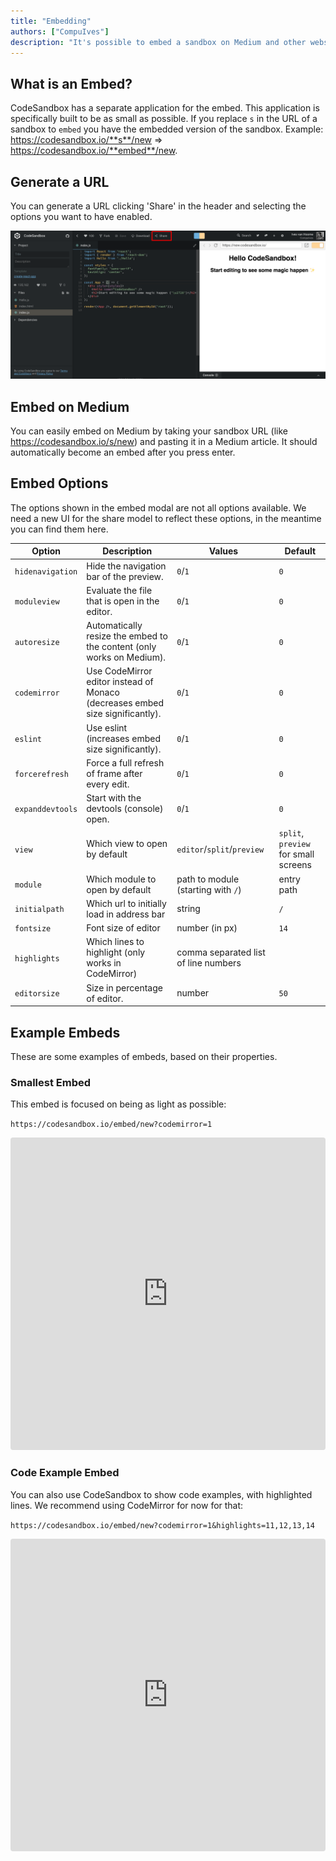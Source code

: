 ```yaml
---
title: "Embedding"
authors: ["CompuIves"]
description: "It's possible to embed a sandbox on Medium and other websites."
---
```


## What is an Embed?

CodeSandbox has a separate application for the embed. This application is specifically built to be as small as possible. If you replace `s` in the URL of a sandbox to `embed` you have the embedded version of the sandbox. Example: https://codesandbox.io/**s**/new => https://codesandbox.io/**embed**/new.

## Generate a URL

You can generate a URL clicking 'Share' in the header and selecting the options you want to have enabled.

![Share Button](./images/share-button.png)

## Embed on Medium

You can easily embed on Medium by taking your sandbox URL (like https://codesandbox.io/s/new) and pasting it in a Medium article. It should automatically become an embed after you press enter.

## Embed Options

The options shown in the embed modal are not all options available. We need a new UI for the share model to reflect these options, in the meantime you can find them here.

| Option           | Description                                                                   | Values                               | Default                              |
| ---------------- | ----------------------------------------------------------------------------- | ------------------------------------ | ------------------------------------ |
| `hidenavigation` | Hide the navigation bar of the preview.                                       | `0`/`1`                              | `0`                                  |
| `moduleview`     | Evaluate the file that is open in the editor.                                 | `0`/`1`                              | `0`                                  |
| `autoresize`     | Automatically resize the embed to the content (only works on Medium).         | `0`/`1`                              | `0`                                  |
| `codemirror`     | Use CodeMirror editor instead of Monaco (decreases embed size significantly). | `0`/`1`                              | `0`                                  |
| `eslint`         | Use eslint (increases embed size significantly).                              | `0`/`1`                              | `0`                                  |
| `forcerefresh`   | Force a full refresh of frame after every edit.                               | `0`/`1`                              | `0`                                  |
| `expanddevtools` | Start with the devtools (console) open.                                       | `0`/`1`                              | `0`                                  |
| `view`           | Which view to open by default                                                 | `editor`/`split`/`preview`           | `split`, `preview` for small screens |
| `module`         | Which module to open by default                                               | path to module (starting with `/`)   | entry path                           |
| `initialpath`    | Which url to initially load in address bar                                    | string                               | `/`                                  |
| `fontsize`       | Font size of editor                                                           | number (in px)                       | `14`                                 |
| `highlights`     | Which lines to highlight (only works in CodeMirror)                           | comma separated list of line numbers |                                      |
| `editorsize`     | Size in percentage of editor.                                                 | number                               | `50`                                 |

## Example Embeds

These are some examples of embeds, based on their properties.

### Smallest Embed

This embed is focused on being as light as possible:

`https://codesandbox.io/embed/new?codemirror=1`

<iframe src="https://codesandbox.io/embed/new?codemirror=1" style="width:100%; height:500px; border:0; border-radius: 4px; overflow:hidden;" sandbox="allow-modals allow-forms allow-popups allow-scripts allow-same-origin"></iframe>

### Code Example Embed

You can also use CodeSandbox to show code examples, with highlighted lines. We recommend using CodeMirror for now for that:

`https://codesandbox.io/embed/new?codemirror=1&highlights=11,12,13,14`

<iframe src="https://codesandbox.io/embed/new?codemirror=1&highlights=11,12,13,14" style="width:100%; height:500px; border:0; border-radius: 4px; overflow:hidden;" sandbox="allow-modals allow-forms allow-popups allow-scripts allow-same-origin"></iframe>
